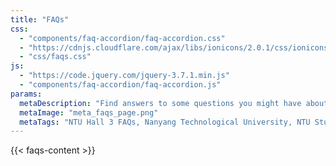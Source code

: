 ```yaml
---
title: "FAQs"
css:
  - "components/faq-accordion/faq-accordion.css"
  - "https://cdnjs.cloudflare.com/ajax/libs/ionicons/2.0.1/css/ionicons.min.css"
  - "css/faqs.css"
js:
  - "https://code.jquery.com/jquery-3.7.1.min.js"
  - "components/faq-accordion/faq-accordion.js"
params:
  metaDescription: "Find answers to some questions you might have about Hall 3 or hall life."
  metaImage: "meta_faqs_page.png"
  metaTags: "NTU Hall 3 FAQs, Nanyang Technological University, NTU Student Housing FAQs, Hall 3 Residence, NTU Hall Application, NTU Hall Rental Rates, Hall 3 Location, NTU Hall Facilities, Apply for Hall 3, Hall 3 Roommates, NTU Single Room Application, Hall 3 Freshmen Orientation, NTU Hall Check-in, NTU Accommodation FAQs, Hall 3 Facilities, Hall 3 Events, NTU Hall Life"
---
```


{{< faqs-content >}}
